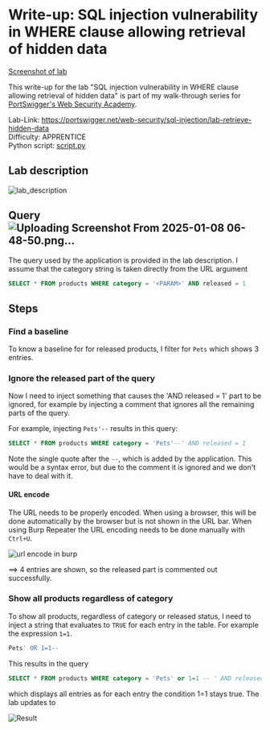 # Write-up: SQL injection vulnerability in WHERE clause allowing retrieval of hidden data
[Screenshot of lab](https://github.com/user-attachments/assets/5795b7a6-1852-457a-9123-ae2d5cbed4d8)


This write-up for the lab "SQL injection vulnerability in WHERE clause allowing retrieval of hidden data" is part of my walk-through series for [PortSwigger's Web Security Academy](https://portswigger.net/web-security).

Lab-Link: <https://portswigger.net/web-security/sql-injection/lab-retrieve-hidden-data>  
Difficulty: APPRENTICE  
Python script: [script.py](script.py)

## Lab description

![lab_description](img/lab_description.png)

## Query![Uploading Screenshot From 2025-01-08 06-48-50.png…]()


The query used by the application is provided in the lab description. I assume that the category string is taken directly from the URL argument

```sql
SELECT * FROM products WHERE category = '<PARAM>' AND released = 1
```

## Steps

### Find a baseline

To know a baseline for for released products, I filter for `Pets` which shows 3 entries. 

### Ignore the released part of the query

Now I need to inject something that causes the 'AND released = 1' part to be ignored, for example by injecting a comment that ignores all the remaining parts of the query.

For example, injecting `Pets'--` results in this query:

```sql
SELECT * FROM products WHERE category = 'Pets'--' AND released = 1
```

Note the single quote after the `--`, which is added by the application. This would be a syntax error, but due to the comment it is ignored and we don't have to deal with it.

#### URL encode

The URL needs to be properly encoded. When using a browser, this will be done automatically by the browser but is not shown in the URL bar. When using Burp Repeater the URL encoding needs to be done manually with `Ctrl+U`.

![url encode in burp](img/url_encode.png)

==> 4 entries are shown, so the released part is commented out successfully.

### Show all products regardless of category

To show all products, regardless of category or released status, I need to inject a string that evaluates to `TRUE` for each entry in the table. For example the expression `1=1`.

```sql
Pets' OR 1=1--
```
This results in the query

```sql
SELECT * FROM products WHERE category = 'Pets' or 1=1 -- ' AND released = 1
```

which displays all entries as for each entry the condition 1=1 stays true. The lab updates to

![Result](img/result.png)
